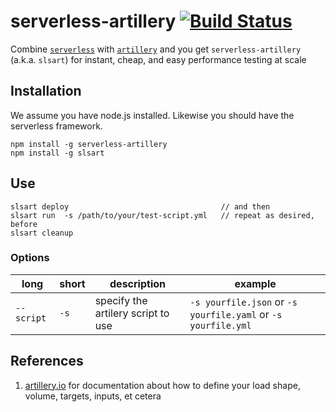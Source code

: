 # serverless-artillery [![Build Status](https://travis-ci.org/Nordstrom/serverless-artillery.svg)](https://travis-ci.org/Nordstrom/serverless-artillery)
Combine [`serverless`](serverless.com) with [`artillery`](artillery.io) and you get `serverless-artillery` (a.k.a. `slsart`) for instant, cheap, and easy performance testing at scale

## Installation
We assume you have node.js installed.  Likewise you should have the serverless framework.

```
npm install -g serverless-artillery
npm install -g slsart
```

## Use

```
slsart deploy                                  // and then
slsart run  -s /path/to/your/test-script.yml   // repeat as desired, before
slsart cleanup
```

### Options

long | short | description | example
---- | ----- | ----------- | -------
`--script` | `-s` | specify the artilery script to use | `-s yourfile.json` or `-s yourfile.yaml` or `-s yourfile.yml`

## References
1. [artillery.io]() for documentation about how to define your load shape, volume, targets, inputs, et cetera
